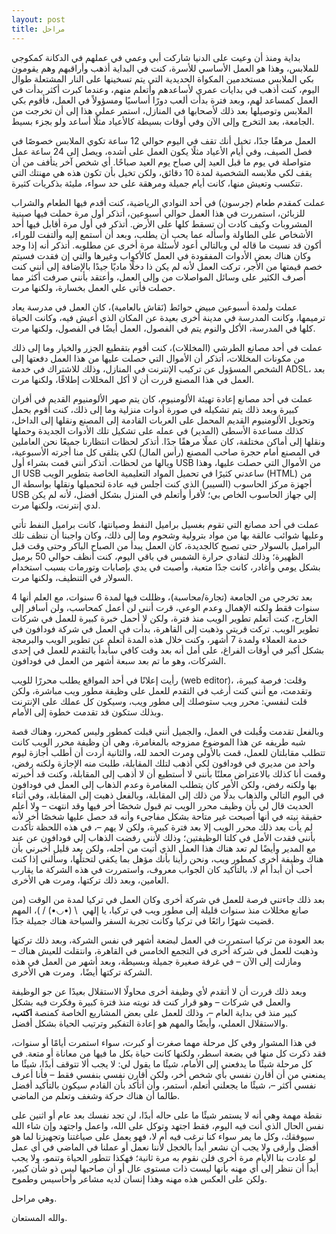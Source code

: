 ```yaml
---
layout: post
title: مراحل
---
```


بداية ومنذ أن وعيت على الدنيا شاركت أبي وعمي في عملهم في الدكانة كمكوجي للملابس، وهذا هو العمل الأساسي للأسرة، كنت في البداية أذهب وأراقبهم وهم يقومون بكي الملابس مستخدمين المكواة الحديدية التي يتم تسخينها على النار المشتعلة طوال اليوم، كنت أذهب في بدايات عمري لأساعدهم وأتعلم منهم، وعندما كبرت أكثر بدأت في العمل كمساعد لهم، وبعد فترة بدأت ألعب دورًا أساسيًا ومسؤولاً في العمل، فأقوم بكي الملابس وتوصيلها بعد ذلك لأصحابها في المنازل، استمر عملي هذا إلى أن تخرجت من الجامعة، بعد التخرج وإلى الآن وفي أوقات بسيطة كالأعياد مثلًا أساعد ولو بجزء بسيط.

العمل مرهقًا جدًا، تخيل أنك تقف في اليوم حوالي 12 ساعة تكوي الملابس خصوصًا في فصل الصيف، وفي أيام الأعياد مثلًا يكون العمل على أشده، ويصل إلى 24 ساعة عمل متواصلة في يوم ما قبل العيد إلي صباح يوم العيد صباحًا. أي شخص آخر يتأفف من أن يقف لكي ملابسه الشخصية لمدة 10 دقائق، ولكن تخيل بأن تكون هذه هي مهنتك التي تتكسب وتعيش منها، كانت أيام جميلة ومرهقة على حد سواء، مليئة بذكريات كثيرة.

عملت كمقدم طعام (جرسون) في أحد النوادي الرياضية، كنت أقدم فيها الطعام والشراب للزبائن، استمررت في هذا العمل حوالي أسبوعين، أتذكر أول مرة حملت فيها صينية المشروبات وكيف كادت أن تسقط كلها على الأرض. أتذكر في أول مرة أقابل فيها أحد الأشخاص على الطاولة وأسأله عما يحب أن يطلب، وبعد أن أستمع إليه وألتفت للوراء، أكون قد نسيت ما قاله لي وبالتالي أعود لأسئلة مرة أخرى عن مطلوبه. أتذكر أنه إذا وجد وكان هناك بعض الأدوات المفقودة في العمل كالأكواب وغيرها والتي إن فقدت فسيتم خصم قيمتها من الأجر، تركت العمل لأنه لم يكن ذا دخلًا ماديًا جيدًا بالإضافة إلى أنني كنت أصرف الكثير على وسائل المواصلات من وإلى العمل، وأعتقد بأنني صرفت أكثر مما حصلت فأتى علي العمل بخسارة، ولكنها مرت.

عملت ولمدة أسبوعين مبيض حوائط (نَقاش بالعامية)، كان العمل في مدرسة يعاد ترميمها، وكانت المدرسة في مدينة أخرى بعيدة عن المكان الذي أعيش فيه، وكانت الحياة كلها في المدرسة، الأكل والنوم يتم في الفصول، العمل أيضًا في الفصول، ولكنها مرت.

عملت في أحد مصانع الطرشي (المخللات)، كنت أقوم بتقطيع الجزر والخيار وما إلى ذلك من مكونات المخللات، أتذكر أن الأموال التي حصلت عليها من هذا العمل دفعتها إلى الشخص المسؤول عن تركيب الإنترنت في المنازل، وذلك للاشتراك في خدمة ADSL، بعد العمل في هذا المصنع قررت أن لا أكل المخللات إطلاقًا، ولكنها مرت.

عملت في أحد مصانع إعادة تهيئة الألومنيوم، كان يتم صهر الألومنيوم القديم في أفران كبيرة وبعد ذلك يتم تشكيله في صورة أدوات منزلية وما إلى ذلك، كنت أقوم بحمل وتحويل الألومنيوم القديم المحمل على العربات القادمة إلى المصنع ونقلها إلى الداخل، كذلك مساعدة الأسطى (المدير) في عمله على تشكيل تلك الأدوات الجديدة وحملها ونقلها إلى أماكن مختلفة، كان عملًا مرهقًا جدًا. أتذكر لحظات انتظارنا جميعًا نحن العاملين في المصنع أمام حجرة صاحب المصنع (رأس المال) لكي يتلقى كل منا أجرته الأسبوعية، ويالها من لحظات. أتذكر أنني قمت بشراء أول USB من الأموال التي حصلت عليها، وهذا ال USB ساعدني كثيرًا في تحميل المواد التعليمية الخاصة بتطوير الويب (HTML) من أجهزة مركز الحاسوب (السيبر) الذي كنت أجلس فيه عادة لتحميلها ونقلها بواسطة ال USB إلي جهاز الحاسوب الخاص بي؛ لأقرأ وأتعلم في المنزل بشكل أفضل، لأنه لم يكن لدي إنترنت، ولكنها مرت.

عملت في أحد مصانع التي تقوم بغسيل براميل النفط وصيانتها، كانت براميل النفط تأتي وعليها شوائب عالقة بها من مواد بترولية وشحوم وما إلى ذلك، وكان واجبنا أن ننظف تلك البراميل بالسولار حتى تصبح كالجديدة، كان العمل يبدأ من الصباح الباكر وحتى وقت قبل الظهيرة؛ وذلك لتفادي حرارة الشمس في باقي اليوم، كنت أنظف حوالي 50 برميل بشكل يومي وأغادر، كانت جدًا متعبة، وأصبت في يدي بإصابات وتورمات بسبب استخدام السولار في التنطيف، ولكنها مرت.

بعد تخرجي من الجامعة (تجارة/محاسبة)، وظللت فيها لمدة 6 سنوات، مع العلم أنها 4 سنوات فقط ولكنه الإهمال وعدم الوعي، قرت أنني لن أعمل كمحاسب، ولن أسافر إلى الخارج، كنت أتعلم تطوير الويب منذ فترة، ولكن لا أحمل خبرة كبيرة للعمل في شركات تطوير الويب. تركت قريتي وذهبت إلى القاهرة، بدأت في العمل في شركة فودافون في خدمة العملاء ولمدة 7 أشهر، وكنت خلال هذه المدة أتعلم عن تطوير الويب والبرمجة بشكل أكبر في أوقات الفراغ، على أمل أنه بعد وقت كافي سأبدأ بالتقدم للعمل في إحدى الشركات، وهو ما تم بعد سبعة أشهر من العمل في فودافون.

رأيت إعلانًا في أحد المواقع يطلب محررًا للويب (web editor)، وقلت: فرصة كبيرة، وتقدمت، مع أنني كنت أرغب في التقدم للعمل على وظيفة مطور ويب مباشرة، ولكن قلت لنفسي: محرر ويب ستوصلك إلى مطور ويب، وسيكون كل عملك على الإنترنت وبذلك ستكون قد تقدمت خطوة إلى الأمام.

وبالفعل تقدمت وقُبلت في العمل، والجميل أنني قبلت كمطور وليس كمحرر، وهناك قصة شبه طريفه عن هذا الموضوع ممزوجه بالمغامرة، وهي أن وظيفة محرر الويب كانت تتطلب مقابلتان للعمل، قمت بالأولى ومرت الحمد لله، والثانية أردت أن أطلب أجازة ليوم واحد من مديري في فودافون لكي أذهب لتلك المقابلة، طلبت منه الإجازة ولكنه رفض، وقمت أنا كذلك بالاعتراض معلنًا بأنني لا أستطيع أن لا أذهب إلى المقابلة، وكنت قد أخبرته بها ولكنه رفض، ولكن الأمر كان يتطلب المغامرة وعدم الذهاب إلى العمل في فودافون في اليوم التالي والذهاب بدلًا من ذلك إلى المقابلة، وبالفعل ذهبت إلى المقابلة، وفي أثناء الحديث قال لي بأن وظيف محرر الويب تم قبول شخصًا أخر فيها وقد انتهت – ولا أعلم حقيقة نيته في أنها أصبحت غير متاحة بشكل مفاجىء وأنه قد حصل عليها شخصًا أخر لأنه لم يأت بعد ذلك محرر الويب إلا بعد فترة كبيرة، ولكن لا يهم –، في هذه اللحظة تأكدت بأنني فقدت الأمل في كلتا الوظيفتين؛ وذلك لأنني رفضت الذهاب إلي فودافون عن عند مع المدير وأيضًا لم تعد هناك هذا العمل الذي أتيت من أجله، ولكن بعد قليل أخبرني بأن هناك وظيفة أخرى كمطور ويب، ونحن رأينا بأنك مؤهل بما يكفي لتحتلُها، وسألني إذا كنت أحب أن أبدأ أم لا، بالتأكيد كان الجواب معروف، واستمررت في هذه الشركة ما يقارب العامين، وبعد ذلك تركتها، ومرت هي الأخرى.

بعد ذلك جاءتني فرصة للعمل في شركة أخرى وكان العمل في تركيا لمدة من الوقت (من صانع مخللات منذ سنوات قليلة إلى مطور ويب في تركيا، يا إلهي  \ (•◡•) / )، المهم قضيت شهرًا رائعًا في تركيا وكانت تجربة السفر والسياحة هناك جميلة جدًا.

بعد العودة من تركيا استمررت في العمل لبضعة أشهر في نفس الشركة، وبعد ذلك تركتها وذهبت للعمل في شركة أخرى في التجمع الخامس في القاهرة، وانتقلت للعيش هناك – ومازلت إلى الآن – في غرفة صغيرة جميلة وبسيطة، وبعد أشهر من العمل في هذه الشركة تركتها أيضًا،  ومرت هي الأخرى.

وبعد ذلك قررت أن لا أتقدم لأي وظيفة أخرى محاولًا الاستقلال بعيدًا عن جو الوظيفة والعمل في شركات – وهو قرار كنت قد نويته منذ فترة كبيرة وفكرت فيه بشكل كبير منذ في بداية العام –، وذلك للعمل على بعض المشاريع الخاصة كمنصة **اكتب،** والاستقلال العملي، وأيضًا والمهم هو إعادة التفكير وترتيب الحياة بشكل أفضل.

في هذا المشوار وفي كل مرحلة مهما صغرت أو كبرت، سواء استمرت أيامًا أو سنوات، فقد ذكرت كل منها في بضعة اسطر، ولكنها كانت حياة بكل ما فيها من معاناة أو متعة. في كل مرحلة شيئًا ما يدفعني إلى الأمام، شيئًا ما يقول لي: لا يجب ألا تتوقف أبدًا، شيئًا ما يمنعني من أن أقارن نفسي بأي شخص أخر، ولكن أقارن نفسي بنفسي فقط – فأنا أعرف نفسي أكثر –، شيئًا ما يجعلني أتعلم، أستمر، وأن أتأكد بأن القادم سيكون بالتأكيد أفضل طالما أن هناك حركة وشغف وتعلم من الماضي.

نقطة مهمة وهي أنه لا يستمر شيئًا ما على حاله أبدًا، لن تجد نفسك بعد عام أو اثنين على نفس الحال الذي أنت فيه اليوم، فقط اجتهد وتوكل على الله، واعمل واجتهد وإن شاء الله سيوفقك، وكل ما يمر سواء كنا نرغب فيه أم لا، فهو يعمل على صياغتنا وتجهيزنا لما هو أفضل وأرقى ولا يجب أن نشعر أبدأ بالخجل لأننا نعمل أو عملنا في الماضي في أي عمل لو عادت بنا الأيام مرة أخرى فلن نقوم به مرة ثانية؛ فهكذا تتطور الحياة وتنمو، ولا يجب أبدأ أن ننظر إلى أي مهنه بأنها ليست ذات مستوى عال أو أن صاحبها ليس ذو شأن كبير، ولكن على العكس هذه مهنه وهذا إنسان لديه مشاعر وأحاسيس وطموح.

وهي مراحل.

والله المستعان.